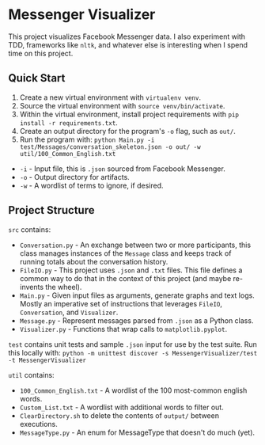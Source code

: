 # Messenger Visualizer

This project visualizes Facebook Messenger data.
I also experiment with TDD, frameworks like `nltk`, and whatever else is interesting when I spend time on this project.

## Quick Start

1. Create a new virtual environment with `virtualenv venv`.
1. Source the virtual environment with `source venv/bin/activate`.
1. Within the virtual environment, install project requirements with `pip install -r requirements.txt`.
1. Create an output directory for the program's `-o` flag, such as `out/`.
1. Run the program with: `python Main.py -i test/Messages/conversation_skeleton.json -o out/ -w util/100_Common_English.txt`
- `-i` - Input file, this is `.json` sourced from Facebook Messenger.
- `-o` - Output directory for artifacts.
- `-w` - A wordlist of terms to ignore, if desired.

## Project Structure

`src` contains:
- `Conversation.py` - An exchange between two or more participants, this class manages instances of the `Message` class and keeps track of running totals about the conversation history.
- `FileIO.py` - This project uses `.json` and `.txt` files. This file defines a common way to do that in the context of this project (and maybe re-invents the wheel).
- `Main.py` - Given input files as arguments, generate graphs and text logs. Mostly an imperative set of instructions that leverages `FileIO`, `Conversation`, and `Visualizer`.
- `Message.py` - Represent messages parsed from `.json` as a Python class.
- `Visualizer.py` - Functions that wrap calls to `matplotlib.pyplot`.

`test` contains unit tests and sample `.json` input for use by the test suite. 
Run this locally with: `python -m unittest discover -s MessengerVisualizer/test -t MessengerVisualizer`

`util` contains:
- `100_Common_English.txt` - A wordlist of the 100 most-common english words.
- `Custom_List.txt` - A wordlist with additional words to filter out.
- `ClearDirectory.sh` to delete the contents of `output/` between executions.
- `MessageType.py` - An enum for MessageType that doesn't do much (yet).
